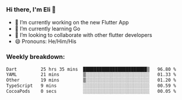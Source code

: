 ### Hi there, I'm Eli 👋
- 🔭 I’m currently working on the new Flutter App
- 🌱 I’m currently learning Go
- 🦄 I’m looking to collaborate with other flutter developers
- 😄 Pronouns: He/Him/His

### Weekly breakdown:
<!--START_SECTION:waka-->

```txt
Dart         25 hrs 35 mins  ████████████████████████▒   96.80 %
YAML         21 mins         ▒░░░░░░░░░░░░░░░░░░░░░░░░   01.33 %
Other        19 mins         ▒░░░░░░░░░░░░░░░░░░░░░░░░   01.20 %
TypeScript   9 mins          ░░░░░░░░░░░░░░░░░░░░░░░░░   00.59 %
CocoaPods    0 secs          ░░░░░░░░░░░░░░░░░░░░░░░░░   00.05 %
```

<!--END_SECTION:waka-->
